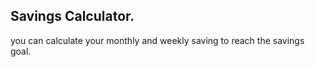 ## Savings Calculator.


you can calculate your monthly and weekly saving to reach the savings goal.
